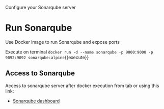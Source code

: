Configure your Sonarqube server

# Run Sonarqube

Use Docker image to run Sonarqube and expose ports

Execute on terminal `docker run -d --name sonarqube -p 9000:9000 -p 9092:9092 sonarqube:alpine`{{execute}}

## Access to Sonarqube

Access to sonarqube server after docker execution from tab or using this link:
* [Sonarqube dashboard](https://[[HOST_SUBDOMAIN]]-9000-[[KATACODA_HOST]].environments.katacoda.com/)
